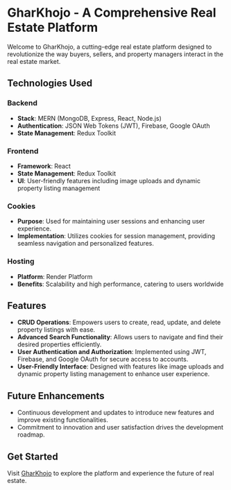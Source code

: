# GharKhojo - A Comprehensive Real Estate Platform

Welcome to GharKhojo, a cutting-edge real estate platform designed to revolutionize the way buyers, sellers, and property managers interact in the real estate market.
## Technologies Used

### Backend
- **Stack**: MERN (MongoDB, Express, React, Node.js)
- **Authentication**: JSON Web Tokens (JWT), Firebase, Google OAuth
- **State Management**: Redux Toolkit

### Frontend
- **Framework**: React
- **State Management**: Redux Toolkit
- **UI**: User-friendly features including image uploads and dynamic property listing management

### Cookies
- **Purpose**: Used for maintaining user sessions and enhancing user experience.
- **Implementation**: Utilizes cookies for session management, providing seamless navigation and personalized features.

### Hosting
- **Platform**: Render Platform
- **Benefits**: Scalability and high performance, catering to users worldwide

## Features
- **CRUD Operations**: Empowers users to create, read, update, and delete property listings with ease.
- **Advanced Search Functionality**: Allows users to navigate and find their desired properties efficiently.
- **User Authentication and Authorization**: Implemented using JWT, Firebase, and Google OAuth for secure access to accounts.
- **User-Friendly Interface**: Designed with features like image uploads and dynamic property listing management to enhance user experience.

## Future Enhancements
- Continuous development and updates to introduce new features and improve existing functionalities.
- Commitment to innovation and user satisfaction drives the development roadmap.

## Get Started
Visit [GharKhojo](https://gharkhojo.onrender.com/) to explore the platform and experience the future of real estate.



